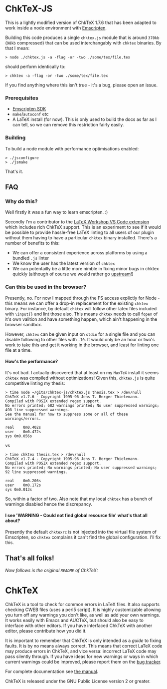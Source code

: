 ChkTeX-JS
=========

This is a lightly modified version of ChkTeX 1.7.6 that has been adapted to
work inside a node environment with
[Emscripten](https://github.com/kripken/emscripten).

Building this code produces a single `chktex.js` module that is around `370kb` (`98kb` compressed) that can be used interchangably with `chktex` binaries. By that I mean:
```
> node ./chktex.js -a -flag -or -two ./some/tex/file.tex
```
should perform identically to:
```
> chktex -a -flag -or -two ./some/tex/file.tex
```
If you find anything where this isn't true - it's a bug, please open an issue.

### Prerequisites

- [Emscripten SDK](https://kripken.github.io/emscripten-site/docs/getting_started/downloads.html)
- `make`/`autoconf` etc
- A LaTeX install (for now). This is only used to build the docs as far as I can tell, so we can remove this restriction fairly easily.

### Building

To build a node module with performance optimisations enabled:
```
> ./jsconfigure
> ./jsmake
```
That's it.

## FAQ

### Why do this?

Well firstly it was a fun way to learn emscripten. :)

Secondly I'm a contributor to the [LaTeX Workshop VS Code extension](https://github.com/James-Yu/LaTeX-Workshop) which includes rich ChkTeX support. This is an experiment to see if it would be possible to provide hassle-free LaTeX linting to all users of our plugin without them having to have a particular `chktex` binary installed. There's a number of benefits to this:
- We can offer a consistent experience across platforms by using a bundled `.js` linter
- We know the user has the latest version of `chktex`
- We can potentailly be a little more nimble in fixing minor bugs in chktex quickly (although of course we would rather go [upstream](http://www.nongnu.org/chktex/)!)


### Can this be used in the browser?

Presently, no. For now I mapped through the FS access explictly for Node - this means we can offer a drop-in replacement for the existing `chktex` binary. For instance, by default `chktex` will follow other latex files included with `\input{}` and lint those also. This means `chktex` needs to call `fopen` of it's own valition and have something happen, which ain't happening in the browser sandbox.

However, `chktex` can be given input on `stdin` for a single file and you can disable following to other files with `-I0`. It would only be an hour or two's work to take this and get it working in the browser, and least for linting one file at a time.

#### How's the performance?

It's not bad. I actually discovered that at least on my `MaxTeX` install it seems `chktex` was compiled without optimizations! Given this, `chktex.js` is quite competitive linting my thesis:
```
> time node ~/gits/chktex-js/chktex.js thesis.tex > /dev/null
ChkTeX v1.7.6 - Copyright 1995-96 Jens T. Berger Thielemann.
Compiled with POSIX extended regex support.
No errors printed; 682 warnings printed; No user suppressed warnings; 498 line suppressed warnings.
See the manual for how to suppress some or all of these warnings/errors.

real	0m0.402s
user	0m0.472s
sys	0m0.056s
```
vs
```
> time chktex thesis.tex > /dev/null
ChkTeX v1.7.4 - Copyright 1995-96 Jens T. Berger Thielemann.
Compiled with POSIX extended regex support.
No errors printed; No warnings printed; No user suppressed warnings; 92 line suppressed warnings.

real	0m0.206s
user	0m0.172s
sys	0m0.013s
```

So, within a factor of two. Also note that my local `chktex` has a bunch of warnings disabled hence the discrepancy.


#### I see 'WARNING - Could not find global resource file' what's that all about?

Presently the default `chktexrc` is not injected into the virtual file system of Emscripten, so `chktex` complains it can't find the global configuration. I'll fix this.

## That's all folks!

_Now follows is the original `README` of ChkTeX:_

ChkTeX
======

ChkTeX is a tool to check for common errors in LaTeX files.  It also
supports checking CWEB files (uses a perl5 script).  It is highly
customizable allowing you turn off any warnings you don't like, as
well as add your own warnings.  It works easily with Emacs and AUCTeX,
but should also be easy to interface with other editors.  If you have
interfaced ChkTeX with another editor, please contribute how you did
it.

It is important to remember that ChkTeX is only intended as a *guide*
to fixing faults.  It is by no means always correct.  This means that
correct LaTeX code may produce errors in ChkTeX, and vice versa:
incorrect LaTeX code may pass silently through.  If you have ideas for
new warnings or ways in which current warnings could be improved,
please report them on the
[bug tracker](https://savannah.nongnu.org/bugs/?group=chktex).

For complete documentation see [the manual](http://www.nongnu.org/chktex/ChkTeX.pdf).

ChkTeX is released under the GNU Public License version 2 or greater.
